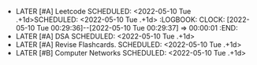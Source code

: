 - LATER [#A] Leetcode
  SCHEDULED: <2022-05-10 Tue .+1d>SCHEDULED: <2022-05-10 Tue .+1d>
  :LOGBOOK:
  CLOCK: [2022-05-10 Tue 00:29:36]--[2022-05-10 Tue 00:29:37] =>  00:00:01
  :END:
- LATER [#A] DSA
  SCHEDULED: <2022-05-10 Tue .+1d>
- LATER [#A] Revise Flashcards.
  SCHEDULED: <2022-05-10 Tue .+1d>
- LATER [#B] Computer Networks
  SCHEDULED: <2022-05-10 Tue .+1d>